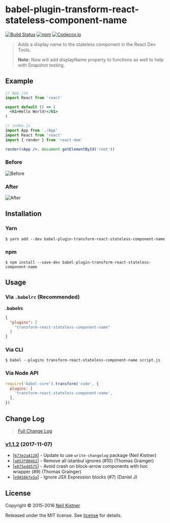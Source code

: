 # babel-plugin-transform-react-stateless-component-name

[![Build Status][travis-image]][travis-url]
[![npm][npm-image]][npm-url]
[![Codecov.io][codecov-image]][codecov-url]

> Adds a display name to the stateless component in the React Dev Tools.
>
> **Note:** Now will add displayName property to functions as well to help with Snapshot testing.

## Example

```jsx
// App.jsx
import React from 'react'

export default () => (
  <h1>Hello World!</h1>
)

// index.js
import App from './App'
import React from 'react'
import { render } from 'react-dom'

render(<App />, document.getElementById('root'))
```

### Before

![Before](.github/media/before.png)

### After

![After](.github/media/after.png)

## Installation

### Yarn

```
$ yarn add --dev babel-plugin-transform-react-stateless-component-name
```

### npm

```
$ npm install --save-dev babel-plugin-transform-react-stateless-component-name
```

## Usage

### Via `.babelrc` (Recommended)

**.babelrc**

```json
{
  "plugins": [
    "transform-react-stateless-component-name"
  ]
}
```

### Via CLI

```
$ babel --plugins transform-react-stateless-component-name script.js
```

### Via Node API

```js
require('babel-core').transform('code', {
  plugins: [
    'transform-react-stateless-component-name',
  ],
})
```

## Change Log

> [Full Change Log](changelog.md)

### [v1.1.2](https://github.com/wyze/babel-plugin-transform-react-stateless-component-name/releases/tag/v1.1.2) (2017-11-07)

* [[`673e2a4128`](https://github.com/wyze/babel-plugin-transform-react-stateless-component-name/commit/673e2a4128)] - Update to use `write-changelog` package (Neil Kistner)
* [[`a853f804b1`](https://github.com/wyze/babel-plugin-transform-react-stateless-component-name/commit/a853f804b1)] - Remove all istanbul ignores (#10) (Thomas Grainger)
* [[`e875edd575`](https://github.com/wyze/babel-plugin-transform-react-stateless-component-name/commit/e875edd575)] - Avoid crash on block-arrow components with hoc wrapper (#9) (Thomas Grainger)
* [[`e98586fe5a`](https://github.com/wyze/babel-plugin-transform-react-stateless-component-name/commit/e98586fe5a)] - Ignore JSX Expression blocks (#7) (Daniel J)

## License

Copyright © 2015-2016 [Neil Kistner](//github.com/wyze)

Released under the MIT license. See [license](license) for details.

[travis-image]: https://img.shields.io/travis/wyze/babel-plugin-transform-react-stateless-component-name.svg?style=flat-square
[travis-url]: https://travis-ci.org/wyze/babel-plugin-transform-react-stateless-component-name

[npm-image]: https://img.shields.io/npm/v/babel-plugin-transform-react-stateless-component-name.svg?style=flat-square
[npm-url]: https://npmjs.com/package/babel-plugin-transform-react-stateless-component-name

[codecov-image]: https://img.shields.io/codecov/c/github/wyze/babel-plugin-transform-react-stateless-component-name.svg?style=flat-square
[codecov-url]: https://codecov.io/github/wyze/babel-plugin-transform-react-stateless-component-name
